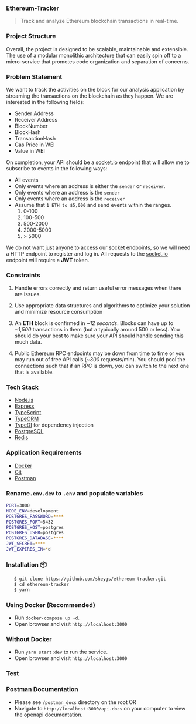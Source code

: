 ### Ethereum-Tracker

> Track and analyze Ethereum blockchain transactions in real-time.

### Project Structure

Overall, the project is designed to be scalable, maintainable and extensible. The use of a modular monolithic architecture that can easily spin off to a micro-service that promotes code organization and separation of concerns.

### Problem Statement

We want to track the activities on the block for our analysis application by streaming the transactions on the blockchain as they happen. We are interested in the following fields:

- Sender Address
- Receiver Address
- BlockNumber
- BlockHash
- TransactionHash
- Gas Price in WEI
- Value in WEI

On completion, your API should be a [socket.io](https://socket.io/) endpoint that will allow me to subscribe to events in the following ways:

- All events
- Only events where an address is either the `sender` or `receiver`.
- Only events where an address is the `sender`
- Only events where an address is the `receiver`
- Assume that `1 ETH to $5,000` and send events within the ranges.
  1.  0-100
  2.  100-500
  3.  500-2000
  4.  2000-5000
  5.  &gt; 5000

We do not want just anyone to access our socket endpoints, so we will need a HTTP endpoint to register and log in. All requests to the [socket.io](https://socket.io/) endpoint will require a **JWT** token.

### Constraints

1. Handle errors correctly and return useful error messages when there are issues.

2. Use appropriate data structures and algorithms to optimize your solution and minimize resource consumption

3. An **ETH** block is confirmed in _~12 seconds_. Blocks can have up to _~1,500_ transactions in them (but a typically around 500 or less). You should do your best to make sure your API should handle sending this much data.

4. Public Ethereum RPC endpoints may be down from time to time or you may run out of free API calls (_~300_ requests/min). You should pool the connections such that if an RPC is down, you can switch to the next one that is available.

### Tech Stack

- [Node.js](https://nodejs.org/en/download/package-manager)
- [Express](https://expressjs.com/)
- [TypeScript](https://www.typescriptlang.org/download/)
- [TypeORM](https://typeorm.io/)
- [TypeDI](https://docs.typestack.community/typedi/v/develop/01-getting-started) for dependency injection
- [PostgreSQL](https://www.postgresql.org/)
- [Redis](https://www.redis)

### Application Requirements

- [Docker](https://www.docker.com/products/docker-desktop/)
- [Git](https://git-scm.com/downloads)
- [Postman](https://www.postman.com/downloads/)

### Rename`.env.dev` to `.env` and populate variables

```bash
PORT=3000
NODE_ENV=development
POSTGRES_PASSWORD=****
POSTGRES_PORT=5432
POSTGRES_HOST=postgres
POSTGRES_USER=postgres
POSTGRES_DATABASE=****
JWT_SECRET=****
JWT_EXPIRES_IN=*d
```

### Installation 📦

```bash
   $ git clone https://github.com/sheygs/ethereum-tracker.git
   $ cd ethereum-tracker
   $ yarn
```

### Using Docker (Recommended)

- Run `docker-compose up -d`.
- Open browser and visit `http://localhost:3000`

### Without Docker

- Run `yarn start:dev` to run the service.
- Open browser and visit `http://localhost:3000`

### Test

### Postman Documentation

- Please see `/postman_docs` directory on the root OR
- Navigate to `http://localhost:3000/api-docs` on your computer to view the openapi documentation.
